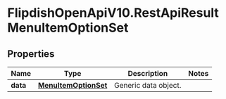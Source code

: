 # FlipdishOpenApiV10.RestApiResultMenuItemOptionSet

## Properties
Name | Type | Description | Notes
------------ | ------------- | ------------- | -------------
**data** | [**MenuItemOptionSet**](MenuItemOptionSet.md) | Generic data object. | 


